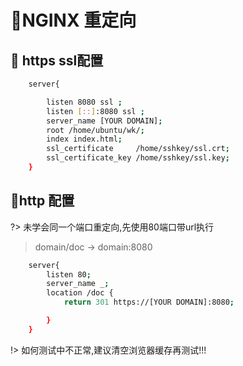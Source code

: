 # :fu:NGINX 重定向

## :rocket: https ssl配置
```sh
	server{

		listen 8080 ssl ;
		listen [::]:8080 ssl ;
		server_name [YOUR DOMAIN];
		root /home/ubuntu/wk/;
		index index.html;
		ssl_certificate		/home/sshkey/ssl.crt;
		ssl_certificate_key /home/sshkey/ssl.key;
	}
```

## :rainbow:http 配置

?> 未学会同一个端口重定向,先使用80端口带url执行

> domain/doc -> domain:8080

```bash
	server{
		listen 80;
		server_name _;
		location /doc {
			return 301 https://[YOUR DOMAIN]:8080;

		}
	}
```

!> 如何测试中不正常,建议清空浏览器缓存再测试!!!

